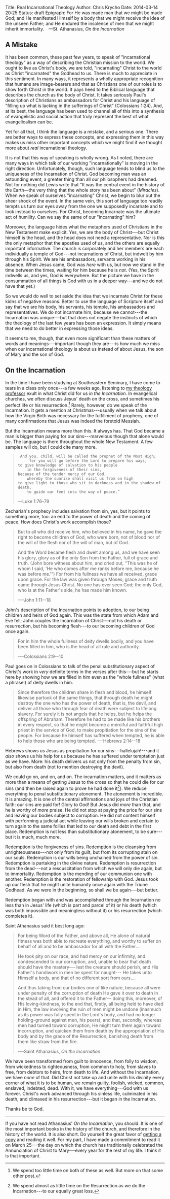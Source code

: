 Title: Real Incarnational Theology
Author: Chris Krycho
Date: 2014-03-14 20:25
Status: draft
Epigraph: For He was made man that we might be made God; and He manifested Himself by a body that we might receive the idea of the unseen Father; and He endured the insolence of men that we might inherit immortality.&emsp;&mdash;St. Athanasius, <cite>On the Incarnation</cite>

## A Mistake

It has been common, these past few years, to speak of "incarnational theology" as a way of describing the Christian mission to the world. We ought to live as Christ's body, we are told, "incarnating" Christ to the world as Christ "incarnated" the Godhead to us. There is much to appreciate in this sentiment. In many ways, it represents a wholly appropriate recognition that humans are image-bearers and that as Christians one of our roles is to show forth Christ in the world. It pays heed to the Biblical language that describes the church as the body of Christ. It takes seriously Paul's description of Christians as ambassadors for Christ and his language of "filling up what is lacking in the sufferings of Christ" (Colossians 1:24). And, at its best, the language has been used to channel all of this into a synthesis of evangelistic and social action that truly represent the best of what evangelicalism can be.

Yet for all that, I think the language is a mistake, and a serious one. There are better ways to express these concepts, and expressing them in this way makes us miss other important concepts which we might find if we thought more about *real* incarnational theology.

It is not that this way of speaking is wholly wrong. As I noted, there are many ways in which talk of our working "incarnationally" is moving in the right direction. Unfortunately, though, such language tends to blind us to the uniqueness of the Incarnation of Christ. God becoming man was an astounding event, a greater thing than all our philosophers had dreamed. Not for nothing did Lewis write that "It was the central event in the history of the Earth—the very thing that the whole story has been about" (_Miracles_). When we speak of ourselves "incarnating" Christ, we begin to blur out the sheer shock of the event. In the same vein, this sort of language too readily tempts us turn our eyes away from the one we supposedly incarnate and to look instead to ourselves. For Christ, becoming Incarnate was the ultimate act of humility. Can we say the same of our "incarnating" him?

Moreover, the language hides what the metaphors used of Christians in the New Testament make explicit. Yes, we are the body of Christ---but Christ himself is the head, and the head does not need a representative. Nor is this the only metaphor that the apostles used of us, and the others are equally important informative. The church is corporately and her members are each individually a temple of God---not incarnations of Christ, but indwelt by him through his Spirit. We are his ambassadors, servants working in his absence. When Jesus came, God was *here* with us, but now we stand in the time between the times, waiting for him because he is *not*. (Yes, the Spirit indwells us, and yes, God is everywhere. But the picture we have in the consummation of all things is God with us in a deeper way---and we do not have that yet.)

So we would do well to set aside the idea that we incarnate Christ for these kidns of negative reasons. Better to use the language of Scripture itself and say that we are his body, his servants, his temple, his ambassadors and representatives. We do not incarnate him, because we cannot---the Incarnation was unique---but that does not negate the instincts of which the theology of the last few years has been an expression. It simply means that we need to do better in expressing those ideas.

It seems to me, though, that even more significant than these matters of words and meanings---important though they are---is how much we miss when our incarnational theology is about us instead of about Jesus, the son of Mary and the son of God.

## On the Incarnation

In the time I have been studying at Southeastern Seminary, I have come to tears in a class only once---a few weeks ago, listening to [my theology professor][mckinion] exult in what Christ did for us *in the Incarnation*. In evangelical churches, we often discuss Jesus' death on the cross, and sometimes his perfect life or his resurrection.[^1] Rarely, however, do we speak of the Incarnation. It gets a mention at Christmas---usually when we talk about how the Virgin Birth was necessary for the fulfillment of prophecy, one of many confirmations that Jesus was indeed the foretold Messiah.

But the Incarnation means more than this. It always has. That God became a man is bigger than paying for our sins---marvelous though that alone would be. The language is there throughout the whole New Testament. A few samples will do, but I could cite many more.

> 	   And you, child, will be called the prophet of the Most High;
>	       for you will go before the Lord to prepare his ways,
>     to give knowledge of salvation to his people
>         in the forgiveness of their sins,
>     because of the tender mercy of our God,
>         whereby the sunrise shall visit us from on high
>     to give light to those who sit in darkness and in the shadow of death,
>         to guide our feet into the way of peace.”
>
> —Luke 1:76–79

Zechariah's prophecy includes salvation from sin, yes, but it points to something more, too: an end to the power of death and the coming of peace. How does Christ's work accomplish those?

> But to all who did receive him, who believed in his name, he gave the right to become children of God, who were born, not of blood nor of the will of the flesh nor of the will of man, but of God.
>
> And the Word became flesh and dwelt among us, and we have seen his glory, glory as of the only Son from the Father, full of grace and truth. (John bore witness about him, and cried out, "This was he of whom I said, 'He who comes after me ranks before me, because he was before me.'") For from his fullness we have all received, grace upon grace. For the law was given through Moses; grace and truth came through Jesus Christ. No one has ever seen God; the only God, who is at the Father's side, he has made him known.
>
> ---John 1:11--18

John's description of the Incarnation points to adoption, to our being children and heirs of God again. This was the state from which Adam and Eve fell; John couples the Incarnation of Christ---not his death or resurrection, but his becoming flesh---to our becoming children of God once again.

> For in him the whole fullness of deity dwells bodily, and you have been filled in him, who is the head of all rule and authority.
>
> ---Colossians 2:9--10

Paul goes on in Colossians to talk of the penal substitutionary aspect of Christ's work in *very* definite terms in the verses after this---but he starts here by showing how we are filled in him even as the "whole fullness" (what a phrase!) of deity dwells in him.

> Since therefore the children share in flesh and blood, he himself likewise partook of the same things, that through death he might destroy the one who has the power of death, that is, the devil, and deliver all those who through fear of death were subject to lifelong slavery. For surely it is not angels that he helps, but he helps the offspring of Abraham. Therefore he had to be made like his brothers in every respect, so that he might become a merciful and faithful high priest in the service of God, to make propitiation for the sins of the people. For because he himself has suffered when tempted, he is able to help those who are being tempted.
> ---Hebrews 2:14--18

Hebrews shows us Jesus as propitiation for our sins---hallelujah!---and it *also* shows us his help for us because he has suffered under temptation just as we have. More: his death delivers us not only from the penalty from sin, but also from death (not to mention destroying the devil).

We could go on, and on, and on. The incarnation matters, and it matters as more than a means of getting Jesus to the cross so that he could die for our sins (and then be raised again to prove he had done it[^2]). We reduce everything to penal substitutionary atonement. The atonement is incredible. It is amazing. It is one of the central affirmations and joys of the Christian faith: our sins are paid for! Glory to God! But Jesus did *more* than that, and he is worthy of *more* praise. He did not stop at paying the price for our sins and leaving our bodies subject to corruption. He did not content himself with performing a judicial act while leaving our wills broken and certain to turn again to the same follies that led to our death and debt in the first place. Redemption is not less than substitutionary atonement, to be sure---but it is much, much more.

Redemption is the forgiveness of sins. Redemption is the cleansing from unrighteousness---not only from its guilt, but from its corrupting stain on our souls. Redemption is our wills being unchained from the power of sin. Redemption is partaking in the divine nature. Redemption is resurrection from the dead---not a rescuscitation from which we will only die again, but to immortality. Redemption is the mending of our communion one with another. Redemption is the restoration of fellowship with God. Jesus took up our flesh that he might unite humanity once again with the Triune Godhead. As we were in the beginning, so shall we be again---but better.

Redemption began with and was accomplished through the Incarnation no less than in Jesus' life (which is part and parcel of it) or his death (which was both impossible and meaningless without it) or his resurrection (which completes it).

Saint Athanasius said it best long ago:

> For being Word of the Father, and above all, He alone of natural fitness was both able to recreate everything, and worthy to suffer on behalf of all and to be ambassador for all with the Father....
>
> He took pity on our race, and had mercy on our infirmity, and condescended to our corruption, and, unable to bear that death should have the mastery--- lest the creature should perish, and His Father's handiwork in men be spent for naught--- He takes unto Himself a body, and that of no different sort from ours....
>
> And thus taking from our bodies one of like nature, because all were under penalty of the corruption of death He gave it over to death in the stead of all, and offered it to the Father— doing this, moreover, of His loving-kindness, to the end that, firstly, all being held to have died in Him, the law involving the ruin of men might be undone (inasmuch as its power was fully spent in the Lord's body, and had no longer holding-ground against men, his peers), and that, secondly, whereas men had turned toward corruption, He might turn them again toward incorruption, and quicken them from death by the appropriation of His body and by the grace of the Resurrection, banishing death from them like straw from the fire.
>
> ---Saint Athanasius, _On the Incarnation_

We have been transformed from guilt to innocence, from folly to wisdom, from wickedness to righteousness, from common to holy, from slaves to free, from debtors to heirs, from death to life. And without the Incarnation, we have *none* of that. Did Christ not take up and unite with his divinity every corner of what it is to be human, we remain guilty, foolish, wicked, common, enslaved, indebted, dead. With it, we have everything---God with us forever. Christ's work advanced through his sinless life, culminated in his death, and climaxed in his resurrection---but it began in the Incarnation.

Thanks be to God.

---

If you have not read Athanasius' _On the Incarnation_, you should. It is one of the most important books in the history of the church, and therefore in the history of the world. It is also short. Do yourself the great favor of [getting a copy][oti] and reading it well. For my part, I have made a commitment to read it on March 25---the day on which the church has traditionally celebrated the Annunciation of Christ to Mary---every year for the rest of my life. I think it is that important.

[mckinion]: http://www.stevemckinion.com
[oti]: http://www.christianbook.com/incarnation-greek-original-and-english-translation/saint-athanasius/9780881414097/pd/414097

[^1]: We spend too little time on both of these as well. But more on that some other post.

[^2]: We spend almost as little time on the Resurrection as we do the Incarnation---to our equally great loss.